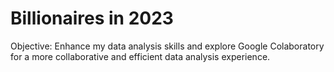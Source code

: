 # Billionaires in 2023

Objective: Enhance my data analysis skills and explore Google Colaboratory for a more collaborative and efficient data analysis experience.
